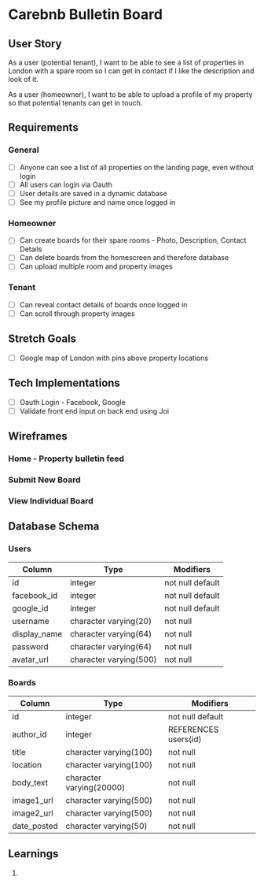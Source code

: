 # Carebnb Bulletin Board

## User Story
As a user (potential tenant), I want to be able to see a list of properties in London with a spare room so I can get in contact if I like the description and look of it.

As a user (homeowner), I want to be able to upload a profile of my property so that potential tenants can get in touch.

## Requirements

### General
- [ ] Anyone can see a list of all properties on the landing page, even without login
- [ ] All users can login via Oauth 
- [ ] User details are saved in a dynamic database
- [ ] See my profile picture and name once logged in

### Homeowner
- [ ] Can create boards for their spare rooms - Photo, Description, Contact Details
- [ ] Can delete boards from the homescreen and therefore database
- [ ] Can upload multiple room and property images

### Tenant
- [ ] Can reveal contact details of boards once logged in
- [ ] Can scroll through property images

## Stretch Goals
- [ ] Google map of London with pins above property locations

## Tech Implementations
- [ ] Oauth Login - Facebook, Google
- [ ] Validate front end input on back end using Joi

## Wireframes

### Home - Property bulletin feed
### Submit New Board 
### View Individual Board

## Database Schema

### Users
Column | Type | Modifiers
--- | --- | ---
id | integer | not null default
facebook_id | integer | not null default
google_id | integer | not null default
username | character varying(20) | not null
display_name | character varying(64) | not null
password | character varying(64) | not null
avatar_url | character varying(500) | not null

### Boards
Column | Type | Modifiers
--- | --- | ---
id | integer | not null default
author_id | integer | REFERENCES users(id)
title | character varying(100) | not null
location | character varying(100) | not null
body_text | character varying(20000) | not null
image1_url | character varying(500) | not null
image2_url | character varying(500) | not null
date_posted | character varying(50) | not null

## Learnings

1.  
